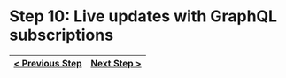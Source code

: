 # Step 10: Live updates with GraphQL subscriptions

[//]: # (head-end)




[//]: # (foot-start)

[{]: <helper> (navStep)

| [< Previous Step](https://github.com/Urigo/WhatsApp-Clone-Client-React/tree/master@next/.tortilla/manuals/views/step9.md) | [Next Step >](https://github.com/Urigo/WhatsApp-Clone-Client-React/tree/master@next/.tortilla/manuals/views/step11.md) |
|:--------------------------------|--------------------------------:|

[}]: #
